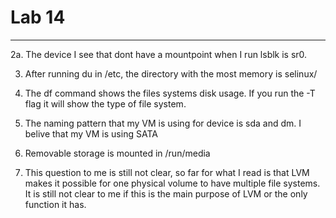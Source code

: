 # Lab 14

---

2a. The device I see that dont have a mountpoint when I run lsblk is sr0.

3. After running du in /etc, the directory with the most memory is selinux/

5. The df command shows the files systems disk usage. If you run the -T flag it will show the type of file system.

6. The naming pattern that my VM is using for device is sda and dm. I belive that my VM is using SATA

7. Removable storage is mounted in /run/media

8. This question to me is still not clear, so far for what I read is that LVM makes it possible for one physical volume to
   have multiple file systems. It is still not clear to me if this is the main purpose of LVM or the only function it has.
